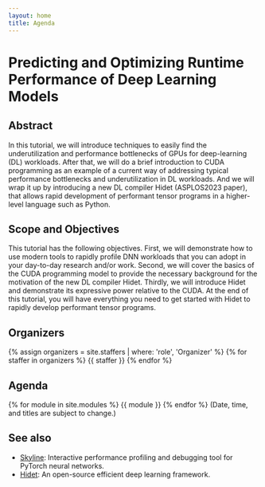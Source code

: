 ```yaml
---
layout: home
title: Agenda
---
```


# Predicting and Optimizing Runtime Performance of Deep Learning Models

## Abstract

In this tutorial, we will introduce techniques to easily find the underutilization and performance bottlenecks of GPUs 
for deep-learning (DL) workloads. After that, we will do a brief introduction to CUDA programming as an example of a 
current way of addressing typical performance bottlenecks and underutilization in DL workloads. And we will wrap it up 
by introducing a new DL compiler Hidet (ASPLOS2023 paper), that allows rapid development of performant tensor programs 
in a higher-level language such as Python.

## Scope and Objectives

This tutorial has the following objectives. First, we will demonstrate how to use modern tools to rapidly profile DNN 
workloads that you can adopt in your day-to-day research and/or work. Second, we will cover the basics of the CUDA 
programming model to provide the necessary background for the motivation of the new DL compiler Hidet. Thirdly, we will 
introduce Hidet and demonstrate its expressive power relative to the CUDA. At the end of this tutorial, you will have 
everything you need to get started with Hidet to rapidly develop performant tensor programs.


## Organizers

{% assign organizers = site.staffers | where: 'role', 'Organizer' %}
{% for staffer in organizers %}
{{ staffer }}
{% endfor %}

<div style="clear: both;"></div>

## Agenda

{% for module in site.modules %}
{{ module }}
{% endfor %}
(Date, time, and titles are subject to change.)

## See also

- [Skyline](https://github.com/CentML/skyline): Interactive performance profiling and debugging tool for PyTorch neural networks.
- [Hidet](https://docs.hidet.org): An open-source efficient deep learning framework.


